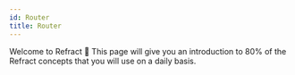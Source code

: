 ```yaml
---
id: Router
title: Router
---
```


Welcome to Refract 👋 This page will give you an introduction to 80% of the Refract concepts that you will use on a daily basis.
